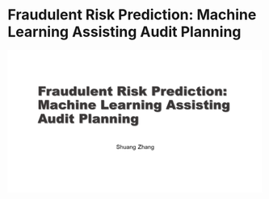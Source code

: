 # Fraudulent Risk Prediction: Machine Learning Assisting Audit Planning

![alt text](https://github.com/dottieshuangzhang/audit-risk_prediction/blob/main/Audit%20risk%20prediction/Slide1.PNG)
